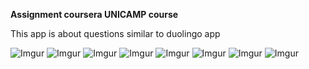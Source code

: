 **Assignment coursera UNICAMP course**


This app is about questions similar to duolingo app  

![Imgur](http://i.imgur.com/9DSj0Q9.png)
![Imgur](http://i.imgur.com/oSHhsGk.png)
![Imgur](http://i.imgur.com/qMlLtw3.png)
![Imgur](http://i.imgur.com/isF6Eaj.png)
![Imgur](http://i.imgur.com/8dZFMnQ.png)
![Imgur](http://i.imgur.com/USM7plY.png)
![Imgur](http://i.imgur.com/RRLedMk.png)
![Imgur](http://i.imgur.com/1XOyquX.png)
